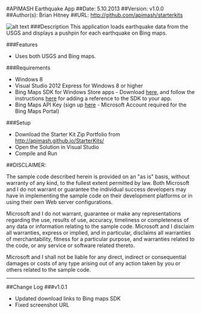 ﻿#APIMASH Earthquake App
##Date: 5.10.2013
##Version: v1.0.0
##Author(s): Brian Hitney
##URL: http://github.com/apimash/starterkits


![alt text][1]
###Description
This application loads earthquake data from the USGS and displays a pushpin for each earthquake on Bing maps.

###Features
- Uses both USGS and Bing maps.

###Requirements
 - Windows 8
 - Visual Studio 2012 Express for Windows 8 or higher
 - Bing Maps SDK for Windows Store apps - Download [here][2], and follow the instructions [here][4] for adding a reference to the SDK to your app. 
 - Bing Maps API Key (sign up [here][3] - Microsoft Account required for the Bing Maps Portal)

###Setup
 - Download the Starter Kit Zip Portfolio from http://apimash.github.io/StarterKits/
 - Open the Solution in Visual Studio
 - Compile and Run

##DISCLAIMER: 

The sample code described herein is provided on an "as is" basis, without warranty of any kind, to the fullest extent permitted by law. Both Microsoft and I do not warrant or guarantee the individual success developers may have in implementing the sample code on their development platforms or in using their own Web server configurations. 

Microsoft and I do not warrant, guarantee or make any representations regarding the use, results of use, accuracy, timeliness or completeness of any data or information relating to the sample code. Microsoft and I disclaim all warranties, express or implied, and in particular, disclaims all warranties of merchantability, fitness for a particular purpose, and warranties related to the code, or any service or software related thereto. 

Microsoft and I shall not be liable for any direct, indirect or consequential damages or costs of any type arising out of any action taken by you or others related to the sample code.


----------

##Change Log
###v1.0.1
 - Updated download links to Bing maps SDK
 - Fixed screenshot URL

  [1]: https://raw.github.com/apimash/StarterKits/master/Windows%20Starter%20Kits/APIMASH_Earthquakes_StarterKit/screenshot.png "Screenshot"
  [2]: http://visualstudiogallery.msdn.microsoft.com/bb764f67-6b2c-4e14-b2d3-17477ae1eaca
  [3]: https://www.bingmapsportal.com/ "Bing Maps Portal"
  [4]: http://msdn.microsoft.com/en-us/library/hh852186.aspx

